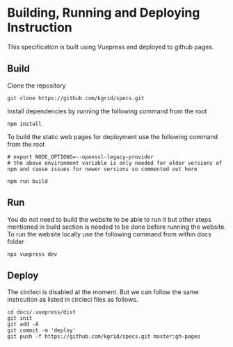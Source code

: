 # Building, Running and Deploying Instruction
This specification is built using Vuepress and deployed to github pages.

## Build
Clone the repository  
```
git clone https://github.com/kgrid/specs.git
```

Install dependencies by running the following command from the root
```
npm install
```

To build the static web pages for deployment use the following command from the root 

```
# export NODE_OPTIONS=--openssl-legacy-provider
# the above environment variable is only needed for older versions of npm and cause issues for newer versions so commented out here

npm run build
```

## Run
You do not need to build the website to be able to run it but other steps mentioned in build section is needed to be done before running the website. To run the website locally use the following command from within docs folder
```
npx vuepress dev
```

## Deploy
The circleci is disabled at the moment. But we can follow the same instrcution as listed in circleci files as follows.

```
cd docs/.vuepress/dist
git init
git add -A
git commit -m 'deploy'
git push -f https://github.com/kgrid/specs.git master:gh-pages
```
